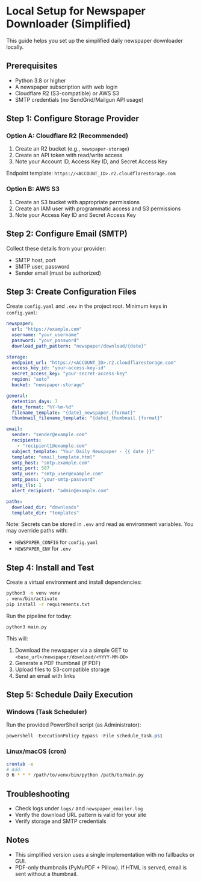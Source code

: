 # Local Setup for Newspaper Downloader (Simplified)

This guide helps you set up the simplified daily newspaper downloader locally.

## Prerequisites

- Python 3.8 or higher
- A newspaper subscription with web login
- Cloudflare R2 (S3-compatible) or AWS S3
- SMTP credentials (no SendGrid/Mailgun API usage)

## Step 1: Configure Storage Provider

### Option A: Cloudflare R2 (Recommended)

1. Create an R2 bucket (e.g., `newspaper-storage`)
2. Create an API token with read/write access
3. Note your Account ID, Access Key ID, and Secret Access Key

Endpoint template: `https://<ACCOUNT_ID>.r2.cloudflarestorage.com`

### Option B: AWS S3

1. Create an S3 bucket with appropriate permissions
2. Create an IAM user with programmatic access and S3 permissions
3. Note your Access Key ID and Secret Access Key

## Step 2: Configure Email (SMTP)

Collect these details from your provider:
- SMTP host, port
- SMTP user, password
- Sender email (must be authorized)

## Step 3: Create Configuration Files

Create `config.yaml` and `.env` in the project root. Minimum keys in `config.yaml`:

```yaml
newspaper:
  url: "https://example.com"
  username: "your_username"
  password: "your_password"
  download_path_pattern: "newspaper/download/{date}"

storage:
  endpoint_url: "https://<ACCOUNT_ID>.r2.cloudflarestorage.com"
  access_key_id: "your-access-key-id"
  secret_access_key: "your-secret-access-key"
  region: "auto"
  bucket: "newspaper-storage"

general:
  retention_days: 7
  date_format: "%Y-%m-%d"
  filename_template: "{date}_newspaper.{format}"
  thumbnail_filename_template: "{date}_thumbnail.{format}"

email:
  sender: "sender@example.com"
  recipients:
    - "recipient1@example.com"
  subject_template: "Your Daily Newspaper - {{ date }}"
  template: "email_template.html"
  smtp_host: "smtp.example.com"
  smtp_port: 587
  smtp_user: "smtp_user@example.com"
  smtp_pass: "your-smtp-password"
  smtp_tls: 1
  alert_recipient: "admin@example.com"

paths:
  download_dir: "downloads"
  template_dir: "templates"
```

Note: Secrets can be stored in `.env` and read as environment variables. You may override paths with:
- `NEWSPAPER_CONFIG` for `config.yaml`
- `NEWSPAPER_ENV` for `.env`

## Step 4: Install and Test

Create a virtual environment and install dependencies:

```bash
python3 -m venv venv
. venv/bin/activate
pip install -r requirements.txt
```

Run the pipeline for today:

```bash
python3 main.py
```

This will:
1. Download the newspaper via a simple GET to `<base_url>/newspaper/download/<YYYY-MM-DD>`
2. Generate a PDF thumbnail (if PDF)
3. Upload files to S3-compatible storage
4. Send an email with links

## Step 5: Schedule Daily Execution

### Windows (Task Scheduler)
Run the provided PowerShell script (as Administrator):

```powershell
powershell -ExecutionPolicy Bypass -File schedule_task.ps1
```

### Linux/macOS (cron)

```bash
crontab -e
# Add:
0 6 * * * /path/to/venv/bin/python /path/to/main.py
```

## Troubleshooting

- Check logs under `logs/` and `newspaper_emailer.log`
- Verify the download URL pattern is valid for your site
- Verify storage and SMTP credentials

## Notes

- This simplified version uses a single implementation with no fallbacks or GUI.
- PDF-only thumbnails (PyMuPDF + Pillow). If HTML is served, email is sent without a thumbnail. 